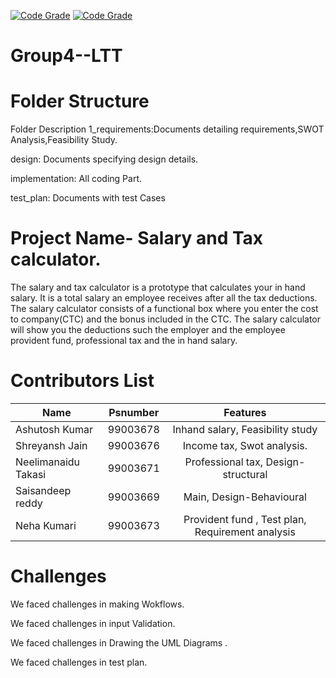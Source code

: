 [![Code Grade](https://www.code-inspector.com/project/19015/score/svg)](https://frontend.code-inspector.com/public/project/19015/Group4--LTT/dashboard)
[![Code Grade](https://www.code-inspector.com/project/19015/status/svg)](https://frontend.code-inspector.com/public/project/19015/Group4--LTT/dashboard)
# Group4--LTT
# Folder Structure
Folder	Description
1_requirements:Documents detailing requirements,SWOT Analysis,Feasibility Study.

design:	Documents specifying design details.

implementation: All coding Part.

test_plan: Documents with test Cases

# Project Name- Salary and Tax calculator.

The salary and tax calculator is a prototype that calculates your in hand salary. It is a total salary an employee receives after all the tax deductions. The salary calculator consists of a functional box where you enter the cost to company(CTC) and the bonus included in the CTC. The salary calculator will show you the deductions such the employer and the employee provident fund, professional tax and the in hand salary.

# Contributors List

| Name  | Psnumber       | Features
| ------------- |:-------------:|:-------------:|
| Ashutosh Kumar    | 99003678 | Inhand salary, Feasibility study|
| Shreyansh Jain    | 99003676 |  Income tax, Swot analysis. |
| Neelimanaidu Takasi | 99003671 | Professional tax, Design-structural|
| Saisandeep reddy | 99003669 | Main, Design-Behavioural |
| Neha Kumari | 99003673  | Provident fund , Test plan, Requirement analysis|

# Challenges
We faced challenges in making Wokflows.

We faced challenges in input Validation.

We faced challenges in Drawing the UML Diagrams .

We faced challenges in test plan.
